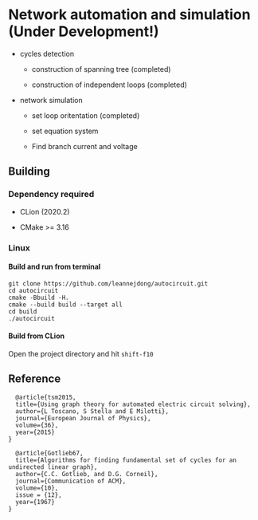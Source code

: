 # Network automation and simulation (Under Development!)

* cycles detection

  * construction of spanning tree (completed)
  
  * construction of independent loops (completed)
  
* network simulation
  
  * set loop oritentation (completed)
  
  * set equation system 
  
  * Find branch current and voltage
  
## Building

### Dependency required

- CLion (2020.2)

- CMake >= 3.16

### Linux

#### Build and run from terminal
```
git clone https://github.com/leannejdong/autocircuit.git
cd autocircuit
cmake -Bbuild -H.
cmake --build build --target all
cd build
./autocircuit
```

#### Build from CLion

Open the project directory and hit `shift-f10`

## Reference

      @article{tsm2015,
      title={Using graph theory for automated electric circuit solving},
      author={L Toscano, S Stella and E Milotti},
      journal={European Journal of Physics},
      volume={36},
      year={2015}
    }
    
      @article{Gotlieb67,
      title={Algorithms for finding fundamental set of cycles for an undirected linear graph},
      author={C.C. Gotlieb, and D.G. Corneil},
      journal={Communication of ACM},
      volume={10},
      issue = {12},
      year={1967}
    }


